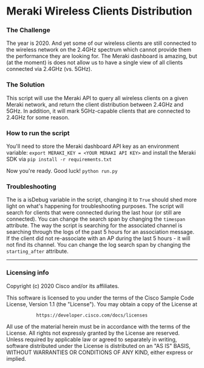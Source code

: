 # Meraki Wireless Clients Distribution

### The Challenge

The year is 2020. And yet some of our wireless clients are still connected to the wireless network on the 2.4GHz spectrum which cannot provide them the performance they are looking for.
The Meraki dashboard is amazing, but (at the moment) is does not allow us to have a single view of all clients connected via 2.4GHz (vs. 5GHz).

### The Solution

This script will use the Meraki API to query all wireless clients on a given Meraki network, and return the client distribution between 2.4GHz and 5GHz.
In addition, it will mark 5GHz-capable clients that are connected to 2.4GHz for some reason.

### How to run the script

You'll need to store the Meraki dashboard API key as an environment variable:
`export MERAKI_KEY = <YOUR MERAKI API KEY>`
and install the Meraki SDK via `pip install -r requirements.txt`

Now you're ready. Good luck!
`python run.py`

### Troubleshooting
The is a isDebug variable in the script, changing it to `True` should shed more light on what's happening for troubleshooting purposes.
The script will search for clients that were connected during the last hour (or still are connected). You can change the search span by changing the `timespan` attribute.
The way the script is searching for the associated channel is searching through the logs of the past 5 hours for an association message. If the client did not re-associate with an AP during the last 5 hours - it will not find its channel.
You can change the log search span by changing the `starting_after` attribute.

----
### Licensing info
Copyright (c) 2020 Cisco and/or its affiliates.

This software is licensed to you under the terms of the Cisco Sample
Code License, Version 1.1 (the "License"). You may obtain a copy of the
License at

               https://developer.cisco.com/docs/licenses

All use of the material herein must be in accordance with the terms of
the License. All rights not expressly granted by the License are
reserved. Unless required by applicable law or agreed to separately in
writing, software distributed under the License is distributed on an "AS
IS" BASIS, WITHOUT WARRANTIES OR CONDITIONS OF ANY KIND, either express
or implied.
